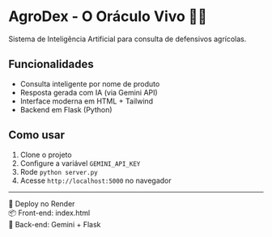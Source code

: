 # AgroDex - O Oráculo Vivo 🌾🤖

Sistema de Inteligência Artificial para consulta de defensivos agrícolas.

## Funcionalidades

- Consulta inteligente por nome de produto
- Resposta gerada com IA (via Gemini API)
- Interface moderna em HTML + Tailwind
- Backend em Flask (Python)

## Como usar

1. Clone o projeto
2. Configure a variável `GEMINI_API_KEY`
3. Rode `python server.py`
4. Acesse `http://localhost:5000` no navegador

---

🔗 Deploy no Render  
📦 Front-end: index.html  
🧠 Back-end: Gemini + Flask

